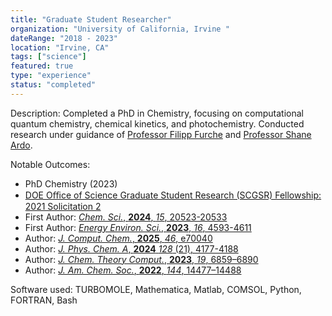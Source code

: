 ```yaml
---
title: "Graduate Student Researcher"
organization: "University of California, Irvine "
dateRange: "2018 - 2023"
location: "Irvine, CA"
tags: ["science"]
featured: true
type: "experience"
status: "completed"
---
```


Description:
Completed a PhD in Chemistry, focusing on computational quantum chemistry, chemical kinetics, and photochemistry. Conducted research under guidance of [Professor Filipp Furche](https://ffgroup.chem.uci.edu/) and [Professor Shane Ardo](https://www.chem.uci.edu/~ardo/).

Notable Outcomes:
- PhD Chemistry (2023)
- [DOE Oﬃce of Science Graduate Student Research (SCGSR) Fellowship: 2021 Solicitation 2](https://science.osti.gov/wdts/scgsr/SCGSR-Awards-and-Publications/Awards-from-Past-SCGSR-Solicitations)
- First Author: [*Chem. Sci.*, **2024**, *15*, 20523-20533](https://doi.org/10.1039/D4SC05766J)
- First Author: [*Energy Environ. Sci.*, **2023**, *16*, 4593-4611](https://doi.org/10.1039/D3EE00710C)
- Author: [*J. Comput. Chem.*, **2025**, *46*, e70040](https://doi.org/10.1002/jcc.70040)
- Author: [*J. Phys. Chem. A*, **2024** *128* (21), 4177-4188](https://doi.org/10.1021/acs.jpca.3c08228)
- Author: [*J. Chem. Theory Comput.*, **2023**, *19*, 6859–6890](https://doi.org/10.1021/acs.jctc.3c00347)
- Author: [*J. Am. Chem. Soc.*, **2022**, *144*, 14477–14488](https://doi.org/10.1021/jacs.2c00554)


Software used: TURBOMOLE, Mathematica, Matlab, COMSOL, Python, FORTRAN, Bash